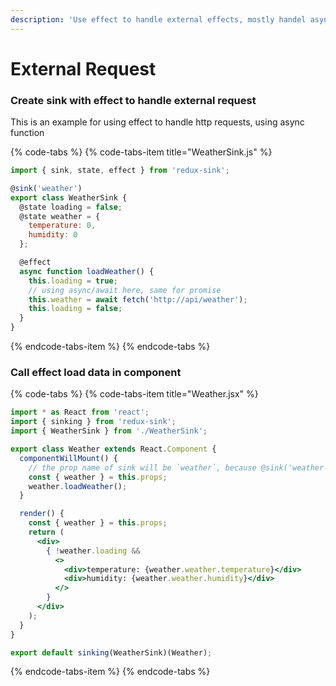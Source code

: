 ```yaml
---
description: 'Use effect to handle external effects, mostly handel async calls.'
---
```


# External Request

### Create sink with effect to handle external request

This is an example for using effect to handle http requests, using async function

{% code-tabs %}
{% code-tabs-item title="WeatherSink.js" %}
```javascript
import { sink, state, effect } from 'redux-sink';

@sink('weather')
export class WeatherSink {
  @state loading = false;
  @state weather = { 
    temperature: 0,
    humidity: 0
  };

  @effect
  async function loadWeather() {
    this.loading = true;
    // using async/await here, same for promise
    this.weather = await fetch('http://api/weather');
    this.loading = false; 
  }
}
```
{% endcode-tabs-item %}
{% endcode-tabs %}

### Call effect load data in component

{% code-tabs %}
{% code-tabs-item title="Weather.jsx" %}
```jsx
import * as React from 'react';
import { sinking } from 'redux-sink';
import { WeatherSink } from './WeatherSink';

export class Weather extends React.Component {
  componentWillMount() {
    // the prop name of sink will be `weather`, because @sink('weather')
    const { weather } = this.props;
    weather.loadWeather();
  }

  render() {
    const { weather } = this.props;
    return (
      <div>
        { !weather.loading &&
          <>
            <div>temperature: {weather.weather.temperature}</div>
            <div>humidity: {weather.weather.humidity}</div>
          </>
        }
      </div>
    );
  }
}

export default sinking(WeatherSink)(Weather);
```
{% endcode-tabs-item %}
{% endcode-tabs %}

